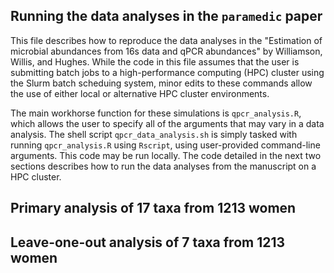 ## Running the data analyses in the `paramedic` paper

This file describes how to reproduce the data analyses in the "Estimation of microbial abundances from 16s data and qPCR abundances" by Williamson, Willis, and Hughes. While the code in this file assumes that the user is submitting batch jobs to a high-performance computing (HPC) cluster using the Slurm batch scheduing system, minor edits to these commands allow the use of either local or alternative HPC cluster environments.

The main workhorse function for these simulations is `qpcr_analysis.R`, which allows the user to specify all of the arguments that may vary in a data analysis. The shell script `qpcr_data_analysis.sh` is simply tasked with running `qpcr_analysis.R` using `Rscript`, using user-provided command-line arguments. This code may be run locally. The code detailed in the next two sections describes how to run the data analyses from the manuscript on a HPC cluster.

## Primary analysis of 17 taxa from 1213 women

## Leave-one-out analysis of 7 taxa from 1213 women
